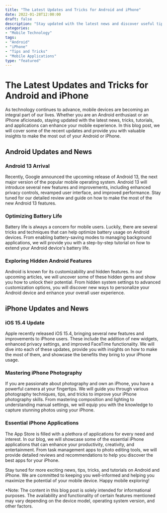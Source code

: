 ```yaml
--- 
title: "The Latest Updates and Tricks for Android and iPhone"
date: 2022-01-28T12:00:00
draft: false
description: "Stay updated with the latest news and discover useful tips and tricks for Android and iPhone devices."
categories: 
- "Mobile Technology"
tags: 
- "Android"
- "iPhone"
- "Tips and Tricks"
- "Mobile Applications"
type: "featured"
--- 
```


# The Latest Updates and Tricks for Android and iPhone

As technology continues to advance, mobile devices are becoming an integral part of our lives. Whether you are an Android enthusiast or an iPhone aficionado, staying updated with the latest news, tricks, tutorials, and applications can enhance your mobile experience. In this blog post, we will cover some of the recent updates and provide you with valuable insights to make the most out of your Android or iPhone.

## Android Updates and News

### Android 13 Arrival

Recently, Google announced the upcoming release of Android 13, the next major version of the popular mobile operating system. Android 13 will introduce several new features and improvements, including enhanced privacy controls, revamped user interface, and improved performance. Stay tuned for our detailed review and guide on how to make the most of the new Android 13 features.

### Optimizing Battery Life

Battery life is always a concern for mobile users. Luckily, there are several tricks and techniques that can help optimize battery usage on Android devices. From enabling battery-saving modes to managing background applications, we will provide you with a step-by-step tutorial on how to extend your Android device's battery life.

### Exploring Hidden Android Features

Android is known for its customizability and hidden features. In our upcoming articles, we will uncover some of these hidden gems and show you how to unlock their potential. From hidden system settings to advanced customization options, you will discover new ways to personalize your Android device and enhance your overall user experience. 

## iPhone Updates and News

### iOS 15.4 Update

Apple recently released iOS 15.4, bringing several new features and improvements to iPhone users. These include the addition of new widgets, enhanced privacy settings, and improved FaceTime functionality. We will dive into each of these updates, provide you with insights on how to make the most of them, and showcase the benefits they bring to your iPhone usage.

### Mastering iPhone Photography

If you are passionate about photography and own an iPhone, you have a powerful camera at your fingertips. We will guide you through various photography techniques, tips, and tricks to improve your iPhone photography skills. From mastering composition and lighting to understanding manual settings, we will equip you with the knowledge to capture stunning photos using your iPhone.

### Essential iPhone Applications

The App Store is filled with a plethora of applications for every need and interest. In our blog, we will showcase some of the essential iPhone applications that can enhance your productivity, creativity, and entertainment. From task management apps to photo editing tools, we will provide detailed reviews and recommendations to help you discover the best apps for your iPhone.

Stay tuned for more exciting news, tips, tricks, and tutorials on Android and iPhone. We are committed to keeping you well-informed and helping you maximize the potential of your mobile device. Happy mobile exploring!

*Note: The content in this blog post is solely intended for informational purposes. The availability and functionality of certain features mentioned may vary depending on the device model, operating system version, and other factors.
